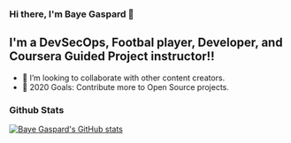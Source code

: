 ### Hi there, I'm Baye Gaspard  👋

## I'm a DevSecOps, Footbal player, Developer, and Coursera Guided Project instructor!!

- 👯 I’m looking to collaborate with other content creators.
- 🥅 2020 Goals: Contribute more to Open Source projects.

### Github Stats

  [![Baye Gaspard's GitHub stats](https://github-readme-stats.vercel.app/api?username=bayegaspard)](https://github.com/bayegaspard/github-readme-stats)

  




